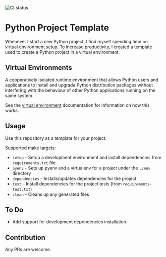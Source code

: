 ![CI status](https://github.com/maximkir/python-venv-template/workflows/CI/badge.svg?branch=master)

# Python Project Template

Whenever I start a new Python project, I find myself spending time on virtual environment setup.
To increase productivity, I created a template used to create a Python project in a virtual environment.

## Virtual Environments

A cooperatively isolated runtime environment that allows Python users and applications to install and upgrade Python distribution packages without interfering with the behaviour of other Python applications running on the same system.

See the [virtual environment] documentation for information on how this works.

## Usage

Use this repository as a template for your project.

Supported make targets:

- `setup` - Setup a development environment and install dependencies from `requirements.txt` file
- `pyenv` -  Sets up pyenv and a virtualenv for a project under the `.venv` directory
- `dependencies` - Installs/updates dependencies for the project
- `test` - Install dependencies for the project tests (from `requirements-test.txt`)
- `clean` - Cleans up any generated files


## To Do

- Add support for development dependencies installation

## Contribution

Any PRs are welcome.

[virtual environment]: https://docs.python.org/3/tutorial/venv.html
